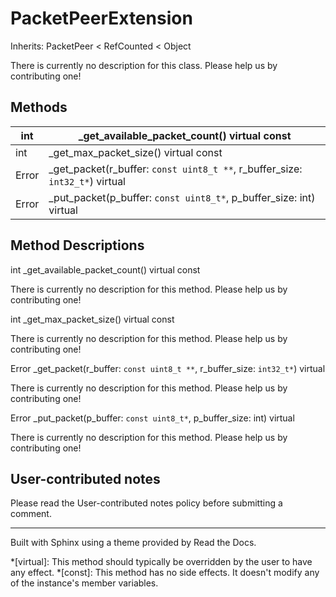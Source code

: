 # PacketPeerExtension

Inherits: PacketPeer < RefCounted < Object

There is currently no description for this class. Please help us by
contributing one!

## Methods

int | _get_available_packet_count() virtual const  
---|---  
int | _get_max_packet_size() virtual const  
Error | _get_packet(r_buffer: `const uint8_t **`, r_buffer_size: `int32_t*`) virtual  
Error | _put_packet(p_buffer: `const uint8_t*`, p_buffer_size: int) virtual  
  
## Method Descriptions

int _get_available_packet_count() virtual const

There is currently no description for this method. Please help us by
contributing one!

int _get_max_packet_size() virtual const

There is currently no description for this method. Please help us by
contributing one!

Error _get_packet(r_buffer: `const uint8_t **`, r_buffer_size: `int32_t*`)
virtual

There is currently no description for this method. Please help us by
contributing one!

Error _put_packet(p_buffer: `const uint8_t*`, p_buffer_size: int) virtual

There is currently no description for this method. Please help us by
contributing one!

## User-contributed notes

Please read the User-contributed notes policy before submitting a comment.

* * *

Built with Sphinx using a theme provided by Read the Docs.

  *[virtual]: This method should typically be overridden by the user to have any effect.
  *[const]: This method has no side effects. It doesn't modify any of the instance's member variables.

